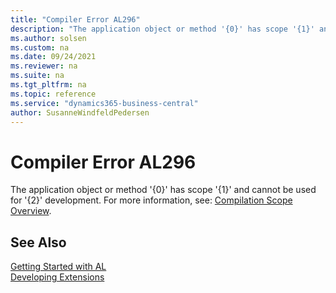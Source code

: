 ```yaml
---
title: "Compiler Error AL296"
description: "The application object or method '{0}' has scope '{1}' and cannot be used for '{2}' development."
ms.author: solsen
ms.custom: na
ms.date: 09/24/2021
ms.reviewer: na
ms.suite: na
ms.tgt_pltfrm: na
ms.topic: reference
ms.service: "dynamics365-business-central"
author: SusanneWindfeldPedersen
---
```

[//]: # (START>DO_NOT_EDIT)
[//]: # (IMPORTANT:Do not edit any of the content between here and the END>DO_NOT_EDIT.)
[//]: # (Any modifications should be made in the .xml files in the ModernDev repo.)
# Compiler Error AL296
The application object or method '{0}' has scope '{1}' and cannot be used for '{2}' development. For more information, see: [Compilation Scope Overview](https://docs.microsoft.com/dynamics365/business-central/dev-itpro/developer/devenv-compilation-scope-overview).


[//]: # (IMPORTANT: END>DO_NOT_EDIT)
## See Also  
[Getting Started with AL](../devenv-get-started.md)  
[Developing Extensions](../devenv-dev-overview.md)  